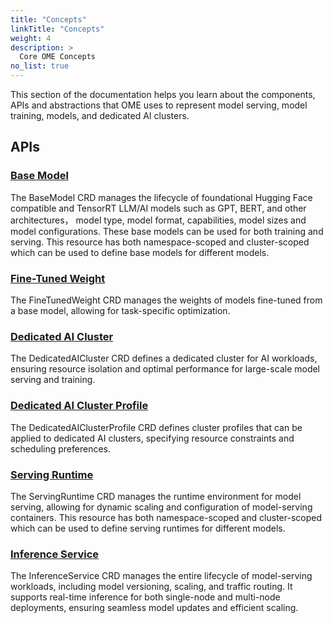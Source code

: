 ```yaml
---
title: "Concepts"
linkTitle: "Concepts"
weight: 4
description: >
  Core OME Concepts
no_list: true
---
```


This section of the documentation helps you learn about the components, APIs and
abstractions that OME uses to represent model serving, model training, models, and dedicated AI clusters.

## APIs

### [Base Model](/docs/concepts/base_model)

The BaseModel CRD manages the lifecycle of foundational Hugging Face compatible and TensorRT LLM/AI models such as GPT,
BERT, and other architectures， model type, model format, capabilities, model sizes and model configurations.
These base models can be used for both training and serving.
This resource has both namespace-scoped and cluster-scoped which can be used to define base models for different models.

### [Fine-Tuned Weight](/docs/concepts/fine_tuned_weight)

The FineTunedWeight CRD manages the weights of models fine-tuned from a base model, allowing for task-specific optimization.


### [Dedicated AI Cluster](/docs/concepts/dedicated_ai_cluster)

The DedicatedAICluster CRD defines a dedicated cluster for AI workloads,
ensuring resource isolation and optimal performance for large-scale model serving and training.

### [Dedicated AI Cluster Profile](/docs/concepts/dedicated_ai_cluster_profile)

The DedicatedAIClusterProfile CRD defines cluster profiles that can be applied to dedicated AI clusters, specifying resource constraints and scheduling preferences.

### [Serving Runtime](/docs/concepts/serving_runtime)

The ServingRuntime CRD manages the runtime environment for model serving, allowing for dynamic scaling and configuration of model-serving containers.
This resource has both namespace-scoped and cluster-scoped which can be used to define serving runtimes for different models.


### [Inference Service](/docs/concepts/inference_service)

The InferenceService CRD manages the entire lifecycle of model-serving workloads, including model versioning, scaling, and traffic routing. 
It supports real-time inference for both single-node and multi-node deployments, ensuring seamless model updates and efficient scaling.

